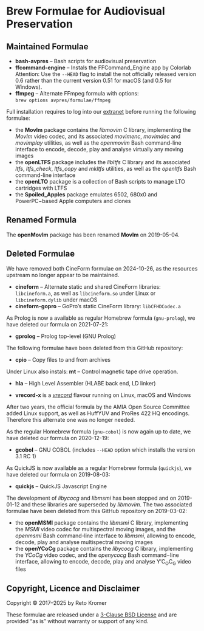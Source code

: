 # Brew Formulae for Audiovisual Preservation

## Maintained Formulae

- **bash-avpres** – Bash scripts for audiovisual preservation
- **ffcommand-engine** – Instals the FFCommand\_Engine app by Colorlab<br>Attention: Use the `--HEAD` flag to install the not officially released version 0.6 rather than the current version 0.51 for macOS (and 0.5 for Windows).
- **ffmpeg** – Alternate FFmpeg formula with options:<br>`brew options avpres/formulae/ffmpeg`

Full installation requires to log into our [extranet](https://reto.ch/cgi-bin/login.pl) before running the following formulae:

- the **MovIm** package contains the _libmovim_ C library, implementing the _MovIm_ video codec, and its associated _movimenc_, _movimdec_ and _movimplay_ utilities, as well as the _openmovim_ Bash command-line interface to encode, decode, play and analyse virtually any moving images
- the **openLTFS** package includes the _libltfs_ C library and its associated _ltfs_, _ltfs\_check_, _ltfs\_copy_ and _mkltfs_ utilities, as well as the _openltfs_ Bash command-line interface
- the **openLTO** package is a collection of Bash scripts to manage LTO cartridges with LTFS
- the **Spoiled\_Apples** package emulates 6502, 680x0 and PowerPC−based Apple computers and clones

## Renamed Formula

The **openMovIm** package has been renamed **MovIm** on 2019-05-04.

## Deleted Formulae

We have removed both CineForm formulae on 2024-10-26, as the resources upstream no longer appear to be maintained.

- **cineform** – Alternate static and shared CineForm libraries: `libcineform.a`, as well as `libcineform.so` under Linux or `libcineform.dylib` under macOS
- **cineform-gopro** – GoPro’s static CineForm library: `libCFHDCodec.a`

As Prolog is now a available as regular Homebrew formula (`gnu-prolog`), we have deleted our formula on 2021-07-21:

- **gprolog** – Prolog top-level (GNU Prolog)

The following formulae have been deleted from this GitHub repository:

- **cpio** – Copy files to and from archives

Under Linux also instals: **mt** – Control magnetic tape drive operation.

- **hla** – High Level Assembler (HLABE back end, LD linker)

- **vrecord-x** is a [_vrecord_](https://github.com/amiaopensource/vrecord) flavour running on Linux, macOS and Windows

After two years, the official formula by the AMIA Open Source Committee added Linux support, as well as HuffYUV and ProRes 422 HQ encodings. Therefore this alternate one was no longer needed.

As the regular Homebrew formula (`gnu-cobol`) is now again up to date, we have deleted our formula on 2020-12-19:

- **gcobol** – GNU COBOL (includes `--HEAD` option which installs the version 3.1 RC 1)

As QuickJS is now available as a regular Homebrew formula (`quickjs`), we have deleted our formula on 2019-08-03:

- **quickjs** – QuickJS Javascript Engine

The development of _libycocg_ and _libmsmi_ has been stopped and on 2019-01-12 and these libraries are superseded by _libmovim_. The two associated formulae have been deleted from this GitHub repository on 2019-03-02:

- the **openMSMI** package contains the _libmsmi_ C library, implementing the _MSMI_ video codec for multispectral moving images, and the _openmsmi_ Bash command-line interface to _libmsmi_, allowing to encode, decode, play and analyse multispectral moving images
- the **openYCoCg** package contains the _libycocg_ C library, implementing the _YCoCg_ video codec, and the _openycocg_ Bash command−line interface, allowing to encode, decode, play and analyse Y′C<sub>O</sub>C<sub>G</sub> video files

## Copyright, Licence and Disclaimer

Copyright © 2017–2025 by Reto Kromer

These formulae are released under a [3-Clause BSD License](LICENSE) and are provided “as is” without warranty or support of any kind.
